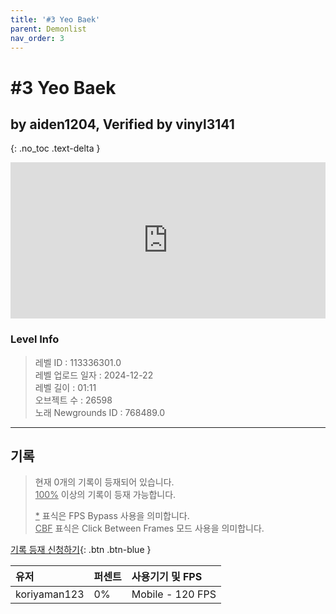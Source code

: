 ```yaml
---   
title: '#3 Yeo Baek'   
parent: Demonlist   
nav_order: 3   
---
```

# #3 Yeo Baek   
## by aiden1204, Verified by vinyl3141   
{: .no_toc .text-delta }   
<p>
<iframe allow="accelerometer; autoplay; clipboard-write; encrypted-media; gyroscope; picture-in-picture" allowfullscreen="true" frameborder="0" height="250px" src="https://www.youtube.com/embed/8Mjzl_m_2Ik" width="100%"></iframe>
</p>

### Level Info
> 레벨 ID : 113336301.0   
> 레벨 업로드 일자 : 2024-12-22   
> 레벨 길이 : 01:11   
> 오브젝트 수 : 26598   
> 노래 Newgrounds ID : 768489.0   




---

## 기록   

> 현재 0개의 기록이 등재되어 있습니다.  
> <U>100%</U> 이상의 기록이 등재 가능합니다. 
>    
> <U>*</U> 표식은 FPS Bypass 사용을 의미합니다.   
> <U>CBF</U>  표식은 Click Between Frames 모드 사용을 의미합니다.   

[기록 등재 신청하기](https://gmdquackforum.site/submit.html){: .btn .btn-blue }   

| 유저         | 퍼센트             | 사용기기 및 FPS |   
|:-------------|:------------------|:---------------|   
| koriyaman123  | 0%               | Mobile - 120 FPS |   
